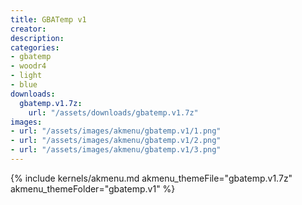```yaml
---
title: GBATemp v1
creator:
description: 
categories:
- gbatemp
- woodr4
- light
- blue
downloads:
  gbatemp.v1.7z:
    url: "/assets/downloads/gbatemp.v1.7z"
images:
- url: "/assets/images/akmenu/gbatemp.v1/1.png"
- url: "/assets/images/akmenu/gbatemp.v1/2.png"
- url: "/assets/images/akmenu/gbatemp.v1/3.png"
---
```


{% include kernels/akmenu.md akmenu_themeFile="gbatemp.v1.7z" akmenu_themeFolder="gbatemp.v1" %}
